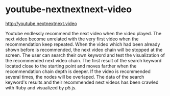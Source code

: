 # youtube-nextnextnext-video


http://youtube.nextnextnext.video

Youtube endlessly recommend the next video when the video played. The next video become unrelated with the very first video when the recommendation keep repeated. When the video which had been already shown before is recommended, the next video chain will be stopped at the screen. The user can search their own keyword and test the visualization of the recommended next video chain. The first result of the search keyword located close to the starting point and moves farther when the recommendation chain depth is deeper. If the video is recommended several times, the nodes will be overlaped. The data of the search keyword's results and their recommended next videos has been crawled with Ruby and visualized by p5.js.